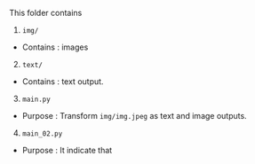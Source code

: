 This folder contains
1.  `img/`
-   Contains : images
2.  `text/`
-   Contains : text output.
3.  `main.py`
-   Purpose :  Transform `img/img.jpeg` as text and image outputs.
4.  `main_02.py`
-   Purpose : It indicate that
